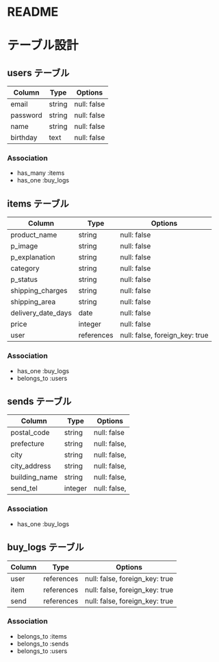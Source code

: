 # README

# テーブル設計

## users テーブル

| Column             | Type   | Options              |
| ------------------ | ------ | -------------------- |
| email              | string | null: false          |
| password           | string | null: false          |
| name               | string | null: false          |
| birthday           | text   | null: false          |

### Association

- has_many :items
- has_one :buy_logs


## items テーブル

| Column             | Type       | Options                        |
| ------------------ | ---------- | ------------------------------ |
| product_name       | string     | null: false                    |
| p_image            | string     | null: false                    |
| p_explanation      | string     | null: false                    |
| category           | string     | null: false                    |
| p_status           | string     | null: false                    |
| shipping_charges   | string     | null: false                    |
| shipping_area      | string     | null: false                    |
| delivery_date_days | date       | null: false                    |
| price              | integer    | null: false                    |
| user               | references | null: false, foreign_key: true |
### Association

- has_one :buy_logs
- belongs_to :users


## sends テーブル

| Column        | Type       | Options                        |
| ------------- | ---------- | ------------------------------ |
| postal_code   | string     | null: false                    |
| prefecture    | string     | null: false,                   |
| city          | string     | null: false,                   |
| city_address  | string     | null: false,                   |
| building_name | string     | null: false,                   |
| send_tel      | integer    | null: false,                   |


### Association

- has_one :buy_logs

## buy_logs テーブル

| Column          | Type       | Options                        |
| --------------- | ---------- | ------------------------------ |
| user            | references | null: false, foreign_key: true |
| item            | references | null: false, foreign_key: true |
| send            | references | null: false, foreign_key: true |


### Association

- belongs_to :items
- belongs_to :sends
- belongs_to :users